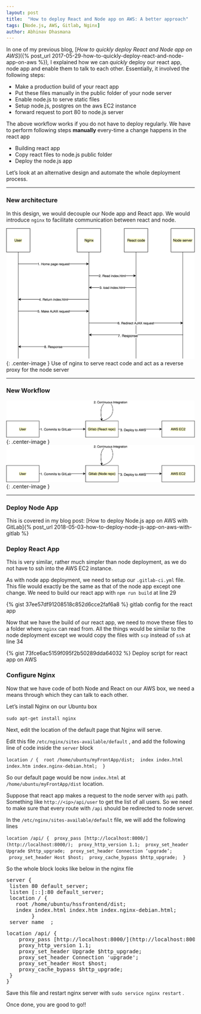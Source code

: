 ```yaml
---
layout: post
title:  "How to deploy React and Node app on AWS: A better approach"
tags: [Node.js, AWS, Gitlab, Nginx]
author: Abhinav Dhasmana
---
```


In one of my previous blog, [_How to quickly deploy React and Node app on AWS_]({% post_url 2017-05-29-how-to-quickly-deploy-react-and-node-app-on-aws %})_,_ I explained how we can _quickly_ deploy our react app, node app and enable them to talk to each other. Essentially, it involved the following steps:

*   Make a production build of your react app
*   Put these files manually in the public folder of your node server
*   Enable node.js to serve static files
*   Setup node.js, postgres on the aws EC2 instance
*   forward request to port 80 to node.js server

The above workflow works if you do not have to deploy regularly. We have to perform following steps **manually** every-time a change happens in the react app

*   Building react app
*   Copy react files to node.js public folder
*   Deploy the node.js app

Let’s look at an alternative design and automate the whole deployment process.

* * *

### New architecture

In this design, we would decouple our Node app and React app. We would introduce `nginx` to facilitate communication between react and node.

![](/images/blog/deploy-gitlab/gitlab1.png){: .center-image } Use of nginx to serve react code and act as a reverse proxy for the node server

* * *

### **New Workflow**

![](/images/blog/deploy-gitlab/gitlab2.png){: .center-image }
![](/images/blog/deploy-gitlab/gitlab3.png){: .center-image }

* * *

### **Deploy Node App**

This is covered in my blog post: [How to deploy Node.js app on AWS with GitLab]{% post_url 2018-05-03-how-to-deploy-node-js-app-on-aws-with-gitlab %}
### Deploy React App

This is very similar, rather much simpler than node deployment, as we do not have to ssh into the AWS EC2 instance.

As with node app deployment, we need to setup our `.gitlab-ci.yml` file. This file would exactly be the same as that of the node app except one change. We need to build our react app with `npm run build` at line 29

{% gist 37ee57df91208518c852d6cce2faf6a8 %} gitlab config for the react app

Now that we have the build of our react app, we need to move these files to a folder where `nginx` can read from. All the things would be similar to the node deployment except we would copy the files with `scp` instead of `ssh` at line 34

{% gist 73fce6ac5159f095f2b50289dda64032 %} Deploy script for react app on AWS

### Configure Nginx

Now that we have code of both Node and React on our AWS box, we need a means through which they can talk to each other.

Let’s install Nginx on our Ubuntu box

`sudo apt-get install nginx`

Next, edit the location of the default page that Nginx will serve.

Edit this file `/etc/nginx/sites-available/default` , and add the following line of code inside the `server` block

`location / {
 root /home/ubuntu/myFrontApp/dist;
 index index.html index.htm index.nginx-debian.html;
 }`

So our default page would be now `index.html` at `/home/ubuntu/myFrontApp/dist` location.

Suppose that react app makes a request to the node server with `api` path. Something like `http://<ip>/api/user` to get the list of all users. So we need to make sure that every route with `/api` should be redirected to node server.

In the `/etc/nginx/sites-available/default` file, we will add the following lines

`location /api/ {
 proxy_pass [http://localhost:8000/](http://localhost:8000/);
 proxy_http_version 1.1;
 proxy_set_header Upgrade $http_upgrade;
 proxy_set_header Connection ‘upgrade’;
 proxy_set_header Host $host;
 proxy_cache_bypass $http_upgrade;
 }`

So the whole block looks like below in the nginx file

<pre name="77c1" id="77c1" class="graf graf--pre graf-after--p">server {
 listen 80 default_server;
 listen [::]:80 default_server;
 location / {
   root /home/ubuntu/hssfrontend/dist;
   index index.html index.htm index.nginx-debian.html;
        }
 server_name _;</pre>

<pre name="34a5" id="34a5" class="graf graf--pre graf-after--pre">location /api/ {
    proxy_pass [http://localhost:8000/](http://localhost:8000/);
    proxy_http_version 1.1;
    proxy_set_header Upgrade $http_upgrade;
    proxy_set_header Connection 'upgrade';
    proxy_set_header Host $host;
    proxy_cache_bypass $http_upgrade;
 }
}</pre>

Save this file and restart nginx server with `sudo service nginx restart` .

Once done, you are good to go!!